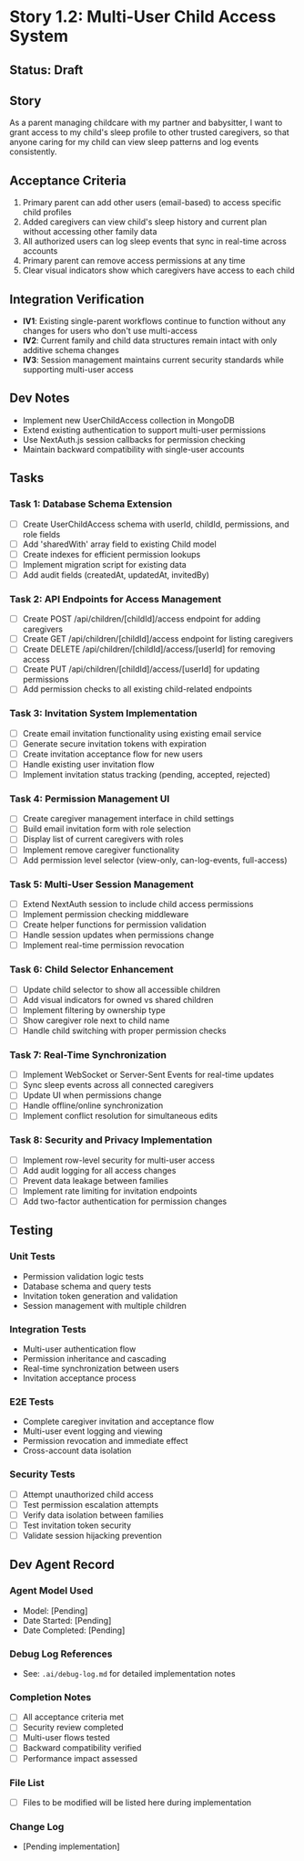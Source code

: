 # Story 1.2: Multi-User Child Access System

## Status: Draft

## Story
As a parent managing childcare with my partner and babysitter,
I want to grant access to my child's sleep profile to other trusted caregivers,
so that anyone caring for my child can view sleep patterns and log events consistently.

## Acceptance Criteria
1. Primary parent can add other users (email-based) to access specific child profiles
2. Added caregivers can view child's sleep history and current plan without accessing other family data
3. All authorized users can log sleep events that sync in real-time across accounts
4. Primary parent can remove access permissions at any time
5. Clear visual indicators show which caregivers have access to each child

## Integration Verification
- **IV1**: Existing single-parent workflows continue to function without any changes for users who don't use multi-access
- **IV2**: Current family and child data structures remain intact with only additive schema changes
- **IV3**: Session management maintains current security standards while supporting multi-user access

## Dev Notes
- Implement new UserChildAccess collection in MongoDB
- Extend existing authentication to support multi-user permissions
- Use NextAuth.js session callbacks for permission checking
- Maintain backward compatibility with single-user accounts

## Tasks

### Task 1: Database Schema Extension
- [ ] Create UserChildAccess schema with userId, childId, permissions, and role fields
- [ ] Add 'sharedWith' array field to existing Child model
- [ ] Create indexes for efficient permission lookups
- [ ] Implement migration script for existing data
- [ ] Add audit fields (createdAt, updatedAt, invitedBy)

### Task 2: API Endpoints for Access Management
- [ ] Create POST /api/children/[childId]/access endpoint for adding caregivers
- [ ] Create GET /api/children/[childId]/access endpoint for listing caregivers
- [ ] Create DELETE /api/children/[childId]/access/[userId] for removing access
- [ ] Create PUT /api/children/[childId]/access/[userId] for updating permissions
- [ ] Add permission checks to all existing child-related endpoints

### Task 3: Invitation System Implementation
- [ ] Create email invitation functionality using existing email service
- [ ] Generate secure invitation tokens with expiration
- [ ] Create invitation acceptance flow for new users
- [ ] Handle existing user invitation flow
- [ ] Implement invitation status tracking (pending, accepted, rejected)

### Task 4: Permission Management UI
- [ ] Create caregiver management interface in child settings
- [ ] Build email invitation form with role selection
- [ ] Display list of current caregivers with roles
- [ ] Implement remove caregiver functionality
- [ ] Add permission level selector (view-only, can-log-events, full-access)

### Task 5: Multi-User Session Management
- [ ] Extend NextAuth session to include child access permissions
- [ ] Implement permission checking middleware
- [ ] Create helper functions for permission validation
- [ ] Handle session updates when permissions change
- [ ] Implement real-time permission revocation

### Task 6: Child Selector Enhancement
- [ ] Update child selector to show all accessible children
- [ ] Add visual indicators for owned vs shared children
- [ ] Implement filtering by ownership type
- [ ] Show caregiver role next to child name
- [ ] Handle child switching with proper permission checks

### Task 7: Real-Time Synchronization
- [ ] Implement WebSocket or Server-Sent Events for real-time updates
- [ ] Sync sleep events across all connected caregivers
- [ ] Update UI when permissions change
- [ ] Handle offline/online synchronization
- [ ] Implement conflict resolution for simultaneous edits

### Task 8: Security and Privacy Implementation
- [ ] Implement row-level security for multi-user access
- [ ] Add audit logging for all access changes
- [ ] Prevent data leakage between families
- [ ] Implement rate limiting for invitation endpoints
- [ ] Add two-factor authentication for permission changes

## Testing

### Unit Tests
- Permission validation logic tests
- Database schema and query tests
- Invitation token generation and validation
- Session management with multiple children

### Integration Tests
- Multi-user authentication flow
- Permission inheritance and cascading
- Real-time synchronization between users
- Invitation acceptance process

### E2E Tests
- Complete caregiver invitation and acceptance flow
- Multi-user event logging and viewing
- Permission revocation and immediate effect
- Cross-account data isolation

### Security Tests
- [ ] Attempt unauthorized child access
- [ ] Test permission escalation attempts
- [ ] Verify data isolation between families
- [ ] Test invitation token security
- [ ] Validate session hijacking prevention

## Dev Agent Record

### Agent Model Used
- Model: [Pending]
- Date Started: [Pending]
- Date Completed: [Pending]

### Debug Log References
- See: `.ai/debug-log.md` for detailed implementation notes

### Completion Notes
- [ ] All acceptance criteria met
- [ ] Security review completed
- [ ] Multi-user flows tested
- [ ] Backward compatibility verified
- [ ] Performance impact assessed

### File List
<!-- List all files created or modified during implementation -->
- [ ] Files to be modified will be listed here during implementation

### Change Log
<!-- Document significant changes made during implementation -->
- [Pending implementation]